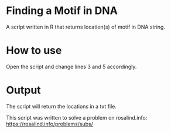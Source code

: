 # Finding a Motif in DNA
A script written in R that returns location(s) of motif in DNA string.

# How to use
Open the script and change lines 3 and 5 accordingly. 

# Output
The script will return the locations in a txt file.

This script was written to solve a problem on rosalind.info: https://rosalind.info/problems/subs/
